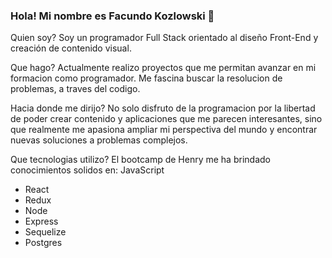 ### Hola! Mi nombre es Facundo Kozlowski 👋

Quien soy?
Soy un programador Full Stack orientado al diseño Front-End y creación de contenido visual.

Que hago?
Actualmente realizo proyectos que me permitan avanzar en mi formacion como programador. Me fascina buscar la resolucion de problemas, a traves del codigo.

Hacia donde me dirijo?
No solo disfruto de la programacion por la libertad de poder crear contenido y aplicaciones que me parecen interesantes, sino que realmente me apasiona ampliar mi perspectiva del mundo y encontrar nuevas soluciones a problemas complejos.

Que tecnologias utilizo?
El bootcamp de Henry me ha brindado conocimientos solidos en:
JavaScript
- React
- Redux
- Node
- Express
- Sequelize
- Postgres

<!--
**facukozlowski/facukozlowski** is a ✨ _special_ ✨ repository because its `README.md` (this file) appears on your GitHub profile.

Here are some ideas to get you started:

- 🔭 I’m currently working on ...
- 🌱 I’m currently learning ...
- 👯 I’m looking to collaborate on ...
- 🤔 I’m looking for help with ...
- 💬 Ask me about ...
- 📫 How to reach me: ...
- 😄 Pronouns: ...
- ⚡ Fun fact: ...
-->
